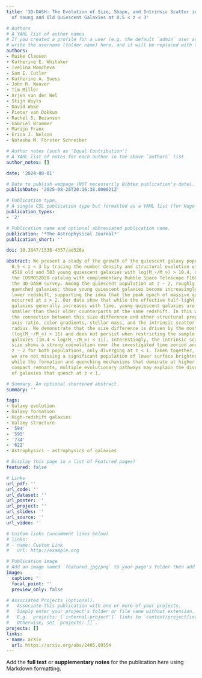 ```yaml
---
title: '3D-DASH: The Evolution of Size, Shape, and Intrinsic Scatter in Populations
  of Young and Old Quiescent Galaxies at 0.5 < z < 3'

# Authors
# A YAML list of author names
# If you created a profile for a user (e.g. the default `admin` user at `content/authors/admin/`), 
# write the username (folder name) here, and it will be replaced with their full name and linked to their profile.
authors:
- Maike Clausen
- Katherine E. Whitaker
- Ivelina Momcheva
- Sam E. Cutler
- Katherine A. Suess
- John R. Weaver
- Tim Miller
- Arjen van der Wel
- Stijn Wuyts
- David Wake
- Pieter van Dokkum
- Rachel S. Bezanson
- Gabriel Brammer
- Marijn Franx
- Erica J. Nelson
- Natasha M. Förster Schreiber

# Author notes (such as 'Equal Contribution')
# A YAML list of notes for each author in the above `authors` list
author_notes: []

date: '2024-08-01'

# Date to publish webpage (NOT necessarily Bibtex publication's date).
publishDate: '2025-08-26T20:16:38.000621Z'

# Publication type.
# A single CSL publication type but formatted as a YAML list (for Hugo requirements).
publication_types:
- '2'

# Publication name and optional abbreviated publication name.
publication: '*The Astrophysical Journal*'
publication_short: ''

doi: 10.3847/1538-4357/ad528a

abstract: We present a study of the growth of the quiescent galaxy population between
  0.5 < z < 3 by tracing the number density and structural evolution of a sample of
  4518 old and 583 young quiescent galaxies with log(M_⋆/M_⊙) > 10.4, selected from
  the COSMOS2020 catalog with complementary Hubble Space Telescope F160W imaging from
  the 3D-DASH survey. Among the quiescent population at z ∼ 2, roughly 50% are recently
  quenched galaxies; these young quiescent galaxies become increasingly rare toward
  lower redshift, supporting the idea that the peak epoch of massive galaxy quenching
  occurred at z > 2. Our data show that while the effective half-light radius of quiescent
  galaxies generally increases with time, young quiescent galaxies are significantly
  smaller than their older counterparts at the same redshift. In this work we investigate
  the connection between this size difference and other structural properties, including
  axis ratio, color gradients, stellar mass, and the intrinsic scatter in effective
  radius. We demonstrate that the size difference is driven by the most massive subpopulation
  (log(M_⋆/M_⊙) > 11) and does not persist when restricting the sample to intermediate-mass
  galaxies (10.4 < log(M_⋆/M_⊙) < 11). Interestingly, the intrinsic scatter in physical
  size shows a strong coevolution over the investigated time period and peaks around
  z ∼ 2 for both populations, only diverging at z < 1. Taken together, and assuming
  we are not missing a significant population of lower surface brightness galaxies,
  while the formation and quenching mechanisms that dominate at higher redshifts yield
  compact remnants, multiple evolutionary pathways may explain the diverse morphologies
  of galaxies that quench at z < 1.

# Summary. An optional shortened abstract.
summary: ''

tags:
- Galaxy evolution
- Galaxy formation
- High-redshift galaxies
- Galaxy structure
- '594'
- '595'
- '734'
- '622'
- Astrophysics - astrophysics of galaxies

# Display this page in a list of Featured pages?
featured: false

# Links
url_pdf: ''
url_code: ''
url_dataset: ''
url_poster: ''
url_project: ''
url_slides: ''
url_source: ''
url_video: ''

# Custom links (uncomment lines below)
# links:
# - name: Custom Link
#   url: http://example.org

# Publication image
# Add an image named `featured.jpg/png` to your page's folder then add a caption below.
image:
  caption: ''
  focal_point: ''
  preview_only: false

# Associated Projects (optional).
#   Associate this publication with one or more of your projects.
#   Simply enter your project's folder or file name without extension.
#   E.g. `projects: ['internal-project']` links to `content/project/internal-project/index.md`.
#   Otherwise, set `projects: []`.
projects: []
links:
- name: arXiv
  url: https://arxiv.org/abs/2405.09354
---
```


Add the **full text** or **supplementary notes** for the publication here using Markdown formatting.
